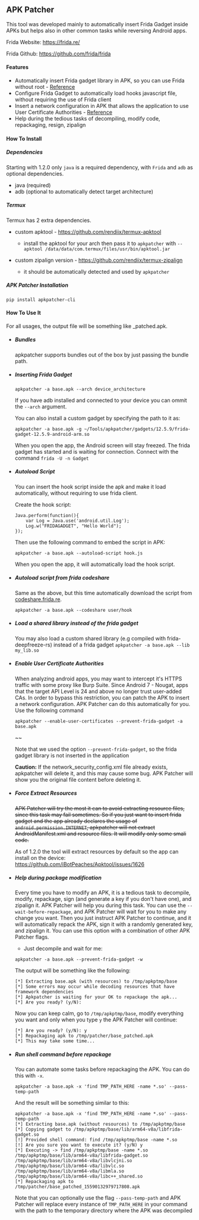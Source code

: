 ## APK Patcher

This tool was developed mainly to automatically insert Frida Gadget inside APKs but helps also in other common tasks while reversing Android apps.

Frida Website: https://frida.re/

Frida Github: https://github.com/frida/frida


#### Features
- Automatically insert Frida gadget library in APK, so you can use Frida without root - [Reference](https://frida.re/docs/gadget/)
- Configure Frida Gadget to automatically load hooks javascript file, without requiring the use of Frida client
- Insert a network configuration in APK that allows the application to use User Certificate Authorities - [Reference](https://android-developers.googleblog.com/2016/07/changes-to-trusted-certificate.html)
- Help during the tedious tasks of decompiling, modify code, repackaging, resign, zipalign

#### How To Install
##### Dependencies
Starting with 1.2.0 only `java` is a required dependency, with `Frida` and `adb` as optional dependencies.

- java (required)
- adb (optional to automatically detect target architecture)

##### Termux

 Termux has 2 extra dependencies.

 - custom apktool - https://github.com/rendiix/termux-apktool
    - install the apktool for your arch then pass it to `apkpatcher` with `--apktool /data/data/com.termux/files/usr/bin/apktool.jar`
 
 - custom zipalign version - https://github.com/rendiix/termux-zipalign
    - it should be automatically detected and used by `apkpatcher`
  

##### APK Patcher Installation
`pip install apkpatcher-cli`

#### How To Use It
For all usages, the output file will be something like <apkname>_patched.apk.

- ##### Bundles
  apkpatcher supports bundles out of the box by just passing the bundle path.

- ##### Inserting Frida Gadget
  ```
  apkpatcher -a base.apk --arch device_architecture
  ```

  If you have adb installed and connected to your device you can ommit the `--arch` argument.

  You can also install a custom gadget by specifying the path to it as:
  ```
  apkpatcher -a base.apk -g ~/Tools/apkpatcher/gadgets/12.5.9/frida-gadget-12.5.9-android-arm.so
  ```

  When you open the app, the Android screen will stay freezed. The frida gadget has started and is waiting for connection. Connect with the command `frida -U -n Gadget`

- ##### Autoload Script
  You can insert the hook script inside the apk and make it load automatically, without requiring to use frida client.
  
  Create the hook script:
  ```
  Java.perform(function(){
      var Log = Java.use('android.util.Log');
      Log.w("FRIDAGADGET", "Hello World");
  });
  ```

  Then use the following command to embed the script in APK:
  ```
  apkpatcher -a base.apk --autoload-script hook.js
  ```

  When you open the app, it will automatically load the hook script.

- ##### Autoload script from frida codeshare
  Same as the above, but this time automatically download the script from [codeshare.frida.re](https://codeshare.frida.re).

  ```
  apkpatcher -a base.apk --codeshare user/hook
  ```

- ##### Load a shared library instead of the frida gadget
  You may also load a custom shared library (e.g compiled with frida-deepfreeze-rs) instead of a frida gadget
  `apkpatcher -a base.apk --lib my_lib.so`

- ##### Enable User Certificate Authorities
  When analyzing android apps, you may want to intercept it's HTTPS traffic with some proxy like Burp Suite. Since Android 7 - Nougat, apps that the target API Level is 24 and above no longer trust user-added CAs. In order to bypass this restriction, you can patch the APK to insert a network configuration. APK Patcher can do this automatically for you. Use the following command

  ```
  apkpatcher --enable-user-certificates --prevent-frida-gadget -a base.apk
  ```
  ~~

  Note that we used the option `--prevent-frida-gadget`, so the frida gadget library is not inserted in the application

  **Caution:** If the network_security_config.xml file already exists, apkpatcher will delete it, and this may cause some bug. APK Patcher will show you the original file content before deleting it.

- ##### Force Extract Resources
  ~~APK Patcher will try the most it can to avoid extracting resource files, since this task may fail sometimes. So if you just want to insert frida gadget and the app already declares the usage of `android.permission.INTERNET`, apkpatcher will not extract AndroidManifest.xml and resource files. It will modify only some smali code.~~
  
  As of 1.2.0 the tool will extract resources by default so the app can install on the device: https://github.com/iBotPeaches/Apktool/issues/1626

- ##### Help during package modification
  Every time you have to modify an APK, it is a tedious task to decompile, modify, repackage, sign (and generate a key if you don't have one), and zipalign it. APK Patcher will help you during this task. You can use the `--wait-before-repackage`, and APK Patcher will wait for you to make any change you want. Then you just instruct APK Patcher to continue, and it will automatically repack the APK, sign it with a randomly generated key, and zipalign it. You can use this option with a combination of other APK Patcher flags.

  - Just decompile and wait for me:
  ```
  apkpatcher -a base.apk --prevent-frida-gadget -w
  ```
  The output will be something like the following:
  ```
  [*] Extracting base.apk (with resources) to /tmp/apkptmp/base
  [*] Some errors may occur while decoding resources that have framework dependencies
  [*] Apkpatcher is waiting for your OK to repackage the apk...
  [*] Are you ready? (y/N):
  ```
  Now you can keep calm, go to `/tmp/apkptmp/base`, modify everything you want and only when you type `y` the APK Patcher will continue:
  ```
  [*] Are you ready? (y/N): y
  [*] Repackaging apk to /tmp/patcher/base_patched.apk
  [*] This may take some time...
  ```
  
- ##### Run shell command before repackage
  You can automate some tasks before repackaging the APK. You can do this with `-x`.
  ```
  apkpatcher -a base.apk -x 'find TMP_PATH_HERE -name *.so' --pass-temp-path
  ```
  And the result will be something similar to this:
  ```
  apkpatcher -a base.apk -x 'find TMP_PATH_HERE -name *.so' --pass-temp-path
  [*] Extracting base.apk (without resources) to /tmp/apkptmp/base
  [*] Copying gadget to /tmp/apkptmp/base/lib/arm64-v8a/libfrida-gadget.so
  [!] Provided shell command: find /tmp/apkptmp/base -name *.so
  [!] Are you sure you want to execute it? (y/N) y
  [*] Executing -> find /tmp/apkptmp/base -name *.so
  /tmp/apkptmp/base/lib/arm64-v8a/libfrida-gadget.so
  /tmp/apkptmp/base/lib/arm64-v8a/libvlcjni.so
  /tmp/apkptmp/base/lib/arm64-v8a/libvlc.so
  /tmp/apkptmp/base/lib/arm64-v8a/libmla.so
  /tmp/apkptmp/base/lib/arm64-v8a/libc++_shared.so
  [*] Repackaging apk to /tmp/patcher/base_patched_15590132979717808.apk
  ```
  Note that you can optionally use the flag `--pass-temp-path` and APK Patcher will replace every instance of `TMP_PATH_HERE` in your command with the path to the temporary directory where the APK was decompiled
